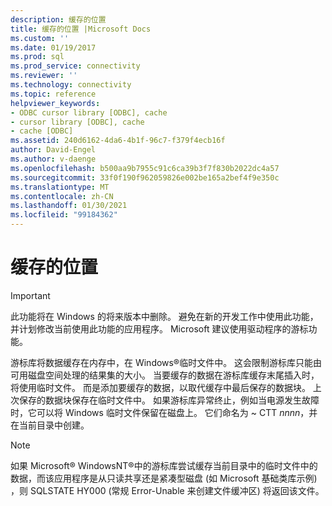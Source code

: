 ```yaml
---
description: 缓存的位置
title: 缓存的位置 |Microsoft Docs
ms.custom: ''
ms.date: 01/19/2017
ms.prod: sql
ms.prod_service: connectivity
ms.reviewer: ''
ms.technology: connectivity
ms.topic: reference
helpviewer_keywords:
- ODBC cursor library [ODBC], cache
- cursor library [ODBC], cache
- cache [ODBC]
ms.assetid: 240d6162-4da6-4b1f-96c7-f379f4ecb16f
author: David-Engel
ms.author: v-daenge
ms.openlocfilehash: b500aa9b7955c91c6ca39b3f7f830b2022dc4a57
ms.sourcegitcommit: 33f0f190f962059826e002be165a2bef4f9e350c
ms.translationtype: MT
ms.contentlocale: zh-CN
ms.lasthandoff: 01/30/2021
ms.locfileid: "99184362"
---
```

# <a name="location-of-cache"></a>缓存的位置
> [!IMPORTANT]  
>  此功能将在 Windows 的将来版本中删除。 避免在新的开发工作中使用此功能，并计划修改当前使用此功能的应用程序。 Microsoft 建议使用驱动程序的游标功能。  
  
 游标库将数据缓存在内存中，在 Windows®临时文件中。 这会限制游标库只能由可用磁盘空间处理的结果集的大小。 当要缓存的数据在游标库缓存末尾插入时，将使用临时文件。 而是添加要缓存的数据，以取代缓存中最后保存的数据块。 上次保存的数据块保存在临时文件中。 如果游标库异常终止，例如当电源发生故障时，它可以将 Windows 临时文件保留在磁盘上。 它们命名为 ~ CTT *nnnn*，并在当前目录中创建。  
  
> [!NOTE]  
>  如果 Microsoft® WindowsNT®中的游标库尝试缓存当前目录中的临时文件中的数据，而该应用程序是从只读共享还是紧凑型磁盘 (如 Microsoft 基础类库示例) ，则 SQLSTATE HY000 (常规 Error-Unable 来创建文件缓冲区) 将返回该文件。
